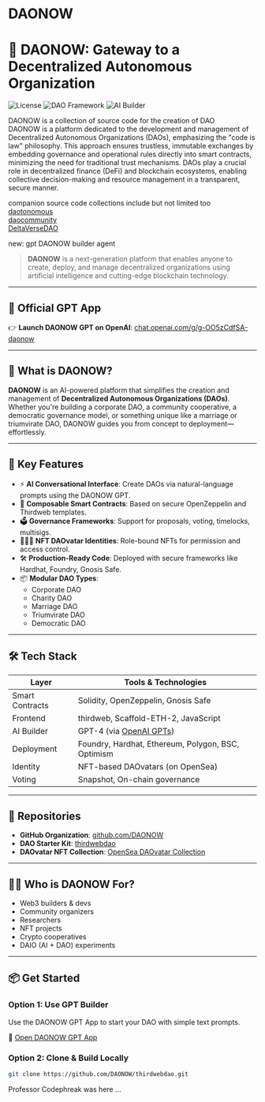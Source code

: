# DAONOW

# 🧠 DAONOW: Gateway to a Decentralized Autonomous Organization

![License](https://img.shields.io/badge/license-MIT-blue.svg)
![DAO Framework](https://img.shields.io/badge/framework-thirdweb-orange.svg)
![AI Builder](https://img.shields.io/badge/built%20with-GPT%20Builder-ff69b4.svg)


DAONOW is a collection of source code for the creation of DAO<br />
DAONOW is a platform dedicated to the development and management of Decentralized Autonomous Organizations (DAOs), emphasizing the "code is law" philosophy. This approach ensures trustless, immutable exchanges by embedding governance and operational rules directly into smart contracts, minimizing the need for traditional trust mechanisms. DAOs play a crucial role in decentralized finance (DeFi) and blockchain ecosystems, enabling collective decision-making and resource management in a transparent, secure manner​​.

companion source code collections include but not limited too<br />
<a href="https://github.com/daotonomous">daotonomous</a><br />
<a href="https://github.com/daocommunity">daocommunity</a><br />
<a href="https://github.com/DeltaVerseDAO">DeltaVerseDAO</a><br />

new: gpt DAONOW builder agent


> **DAONOW** is a next-generation platform that enables anyone to create, deploy, and manage decentralized organizations using artificial intelligence and cutting-edge blockchain technology.

---

## 🔗 Official GPT App
👉 **Launch DAONOW GPT on OpenAI**: [chat.openai.com/g/g-OO5zCdfSA-daonow](https://chat.openai.com/g/g-OO5zCdfSA-daonow)

---

## 📜 What is DAONOW?

**DAONOW** is an AI-powered platform that simplifies the creation and management of **Decentralized Autonomous Organizations (DAOs)**. Whether you're building a corporate DAO, a community cooperative, a democratic governance model, or something unique like a marriage or triumvirate DAO, DAONOW guides you from concept to deployment—effortlessly.

---

## 🚀 Key Features

- ⚡ **AI Conversational Interface**: Create DAOs via natural-language prompts using the DAONOW GPT.
- 🧱 **Composable Smart Contracts**: Based on secure OpenZeppelin and Thirdweb templates.
- 🗳️ **Governance Frameworks**: Support for proposals, voting, timelocks, multisigs.
- 🧑‍🤝‍🧑 **NFT DAOvatar Identities**: Role-bound NFTs for permission and access control.
- 🛠 **Production-Ready Code**: Deployed with secure frameworks like Hardhat, Foundry, Gnosis Safe.
- 📦 **Modular DAO Types**:
  - Corporate DAO
  - Charity DAO
  - Marriage DAO
  - Triumvirate DAO
  - Democratic DAO

---

## 🛠 Tech Stack

| Layer       | Tools & Technologies |
|-------------|----------------------|
| Smart Contracts | Solidity, OpenZeppelin, Gnosis Safe |
| Frontend       | thirdweb, Scaffold-ETH-2, JavaScript |
| AI Builder     | GPT-4 (via [OpenAI GPTs](https://chat.openai.com/g/g-OO5zCdfSA-daonow)) |
| Deployment     | Foundry, Hardhat, Ethereum, Polygon, BSC, Optimism |
| Identity       | NFT-based DAOvatars (on OpenSea) |
| Voting         | Snapshot, On-chain governance |

---

## 📁 Repositories

- **GitHub Organization**: [github.com/DAONOW](https://github.com/DAONOW)
- **DAO Starter Kit**: [thirdwebdao](https://github.com/DAONOW/thirdwebdao)
- **DAOvatar NFT Collection**: [OpenSea DAOvatar Collection](https://opensea.io/collection/daonow)

---

## 🧑‍💻 Who is DAONOW For?

- Web3 builders & devs
- Community organizers
- Researchers
- NFT projects
- Crypto cooperatives
- DAIO (AI + DAO) experiments

---

## 📦 Get Started

### Option 1: Use GPT Builder
Use the DAONOW GPT App to start your DAO with simple text prompts.

🔗 [Open DAONOW GPT App](https://chat.openai.com/g/g-OO5zCdfSA-daonow)

### Option 2: Clone & Build Locally

```bash
git clone https://github.com/DAONOW/thirdwebdao.git
```

Professor Codephreak was here ...

